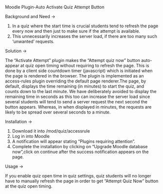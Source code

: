 Moodle Plugin-Auto Activate Quiz Attempt Button

Background and Need ->

1) In a quiz where the start time is crucial students tend to refresh the page every now and 
then just to make sure if the attempt is available.
2) This unnecessarily increases the server load, if there are too many such ‘unwanted’ requests.

Solution ->

The “Activate Attempt” plugin makes the “Attempt quiz now” button auto-appear at quiz open timing 
without requiring to refresh the page. This is done by a client side countdown timer (javascript) which 
is initiated when the page is rendered in the browser. The plugin is implemented as an access-rules plugin 
overriding the default page renderer.The page, by default, displays the time remaining (in minutes) to 
start the quiz, and counts down to the last minute. We have deliberately avoided to display the remaining 
time in seconds as this too can increase the server load since several students will tend to send a 
server request the next second the button appears. Whereas, in when displayed in minutes, the requests are
likely to be spread over several seconds to a minute.

Installation ->

1) Download it into /mod/quiz/accessrule
2) Log in into Moodle
3) A notification will appear stating “Plugins requiring attention”.
4) Complete the installation by clicking on “Upgrade Moodle database now”,click on continue after the success 
notification appears on the page.


Usage ->

If you enable quiz open time in quiz settings, quiz students will no longer have to manually refresh the 
page in order to get “Attempt Quiz Now” button at the quiz open timing.
